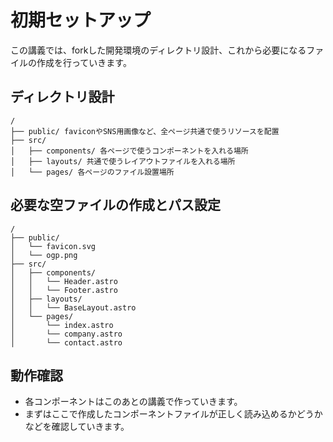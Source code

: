 初期セットアップ
===

この講義では、forkした開発環境のディレクトリ設計、これから必要になるファイルの作成を行っていきます。

## ディレクトリ設計

```
/
├── public/ faviconやSNS用画像など、全ページ共通で使うリソースを配置
├── src/
│   ├── components/ 各ページで使うコンポーネントを入れる場所
│   ├── layouts/ 共通で使うレイアウトファイルを入れる場所
│   └── pages/ 各ページのファイル設置場所
```

## 必要な空ファイルの作成とパス設定

```
/
├── public/
│   └── favicon.svg
│   └── ogp.png
├── src/
│   ├── components/
│   │   └── Header.astro
│   │   └── Footer.astro
│   ├── layouts/
│   │   └── BaseLayout.astro
│   └── pages/
│       └── index.astro
│       └── company.astro
│       └── contact.astro
```

## 動作確認

- 各コンポーネントはこのあとの講義で作っていきます。
- まずはここで作成したコンポーネントファイルが正しく読み込めるかどうかなどを確認していきます。

